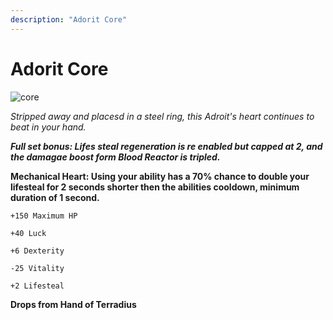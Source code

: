```yaml
---
description: "Adorit Core"
---
```


# Adorit Core

![core](https://cdn.discordapp.com/attachments/1188575351639654461/1193132297973669999/Adroit_Core.png?ex=65ab9a0b&is=6599250b&hm=d3e38b04eb89aa356bfeacc347c37204b6306ecc3595098b872f556384292204&)

<i>Stripped away and placesd in a steel ring, this Adroit's heart continues to beat in your hand.</i>

***Full set bonus: Lifes steal regeneration is re enabled but capped at 2, and the damagae boost form Blood Reactor is tripled.***

**Mechanical Heart: Using your ability has a 70% chance to double your lifesteal for 2 seconds shorter then the abilities cooldown, minimum duration of 1 second.**

    +150 Maximum HP

    +40 Luck

    +6 Dexterity

    -25 Vitality

    +2 Lifesteal

**Drops from Hand of Terradius** 
